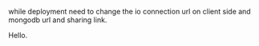 while deployment need to change the io connection url on client side and mongodb url and sharing link.

Hello.